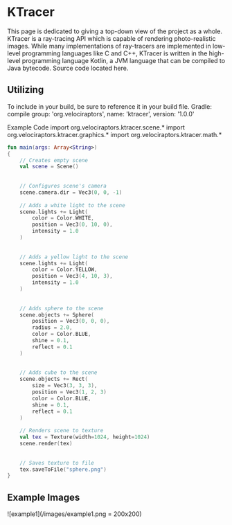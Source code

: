 # KTracer

This page is dedicated to giving a top-down view of the project as a whole.
KTracer is a ray-tracing API which is capable of rendering photo-realistic images.
While many implementations of ray-tracers are implemented in low-level programming languages like C and C++, KTracer is written in the high-level programming language Kotlin, a JVM language that can be compiled to Java bytecode.
Source code located here.


## Utilizing
To include in your build, be sure to reference it in your build file.
Gradle:
compile group: 'org.velociraptors', name: 'ktracer', version: '1.0.0'

Example Code
import org.velociraptors.ktracer.scene.*
import org.velociraptors.ktracer.graphics.*
import org.velociraptors.ktracer.math.*


```kotlin
fun main(args: Array<String>)
{
    // Creates empty scene
    val scene = Scene()
 
 
    // Configures scene's camera
    scene.camera.dir = Vec3(0, 0, -1)
     
    // Adds a white light to the scene
    scene.lights += Light(
        color = Color.WHITE,
        position = Vec3(0, 10, 0),
        intensity = 1.0
    )
 
 
    // Adds a yellow light to the scene
    scene.lights += Light(
        color = Color.YELLOW,
        position = Vec3(4, 10, 3),
        intensity = 1.0
    )
 
 
    // Adds sphere to the scene
    scene.objects += Sphere(
        position = Vec3(0, 0, 0),
        radius = 2.0,
        color = Color.BLUE,
        shine = 0.1,
        reflect = 0.1
    )
 
 
    // Adds cube to the scene
    scene.objects += Rect(
        size = Vec3(3, 3, 3),
        position = Vec3(1, 2, 3)
        color = Color.BLUE,
        shine = 0.1,
        reflect = 0.1
    )
     
    // Renders scene to texture
    val tex = Texture(width=1024, height=1024)
    scene.render(tex)
 
 
    // Saves texture to file
    tex.saveToFile("sphere.png")
}
```

## Example Images
![example1](/images/example1.png = 200x200)
